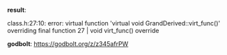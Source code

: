 **result**:
 
class.h:27:10: error: virtual function 'virtual void GrandDerived::virt_func()' overriding final function
   27 |     void virt_func() override
 
**godbolt**: https://godbolt.org/z/z345afrPW
